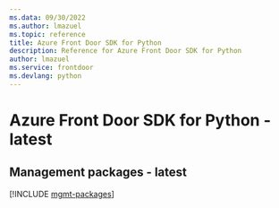 ```yaml
---
ms.data: 09/30/2022
ms.author: lmazuel
ms.topic: reference
title: Azure Front Door SDK for Python
description: Reference for Azure Front Door SDK for Python
author: lmazuel
ms.service: frontdoor
ms.devlang: python
---
```

# Azure Front Door SDK for Python - latest

## Management packages - latest
[!INCLUDE [mgmt-packages](front-door-mgmt-index.md)]